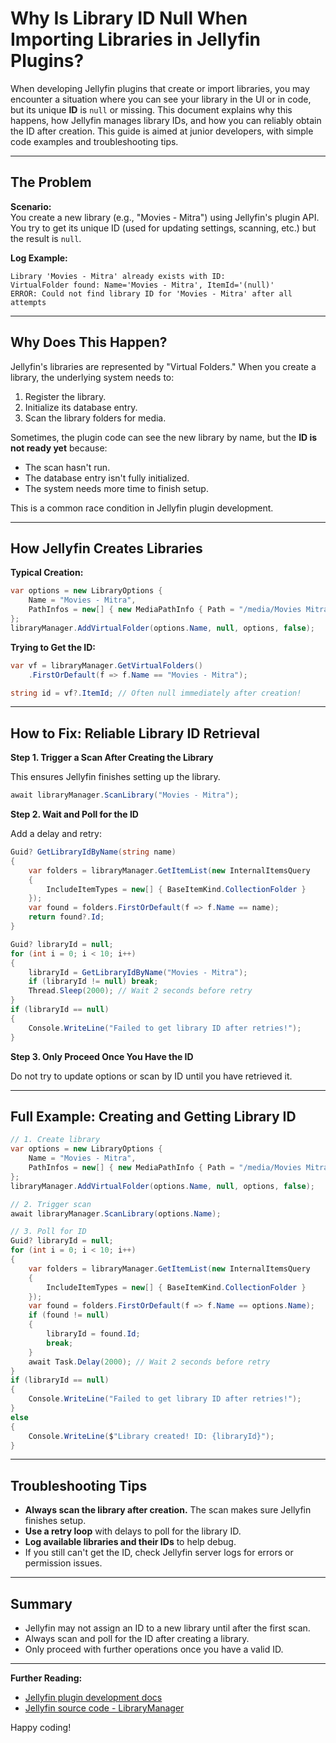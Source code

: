 # Why Is Library ID Null When Importing Libraries in Jellyfin Plugins?

When developing Jellyfin plugins that create or import libraries, you may encounter a situation where you can see your library in the UI or in code, but its unique **ID** is `null` or missing. This document explains why this happens, how Jellyfin manages library IDs, and how you can reliably obtain the ID after creation. This guide is aimed at junior developers, with simple code examples and troubleshooting tips.

---

## The Problem

**Scenario:**  
You create a new library (e.g., "Movies - Mitra") using Jellyfin's plugin API.  
You try to get its unique ID (used for updating settings, scanning, etc.) but the result is `null`.

**Log Example:**
```
Library 'Movies - Mitra' already exists with ID: 
VirtualFolder found: Name='Movies - Mitra', ItemId='(null)'
ERROR: Could not find library ID for 'Movies - Mitra' after all attempts
```

---

## Why Does This Happen?

Jellyfin's libraries are represented by "Virtual Folders." When you create a library, the underlying system needs to:
1. Register the library.
2. Initialize its database entry.
3. Scan the library folders for media.

Sometimes, the plugin code can see the new library by name, but the **ID is not ready yet** because:
- The scan hasn't run.
- The database entry isn't fully initialized.
- The system needs more time to finish setup.

This is a common race condition in Jellyfin plugin development.

---

## How Jellyfin Creates Libraries

**Typical Creation:**
```csharp
var options = new LibraryOptions {
    Name = "Movies - Mitra",
    PathInfos = new[] { new MediaPathInfo { Path = "/media/Movies Mitra" } }
};
libraryManager.AddVirtualFolder(options.Name, null, options, false);
```

**Trying to Get the ID:**
```csharp
var vf = libraryManager.GetVirtualFolders()
    .FirstOrDefault(f => f.Name == "Movies - Mitra");

string id = vf?.ItemId; // Often null immediately after creation!
```

---

## How to Fix: Reliable Library ID Retrieval

**Step 1. Trigger a Scan After Creating the Library**

This ensures Jellyfin finishes setting up the library.

```csharp
await libraryManager.ScanLibrary("Movies - Mitra");
```

**Step 2. Wait and Poll for the ID**

Add a delay and retry:

```csharp
Guid? GetLibraryIdByName(string name)
{
    var folders = libraryManager.GetItemList(new InternalItemsQuery
    {
        IncludeItemTypes = new[] { BaseItemKind.CollectionFolder }
    });
    var found = folders.FirstOrDefault(f => f.Name == name);
    return found?.Id;
}

Guid? libraryId = null;
for (int i = 0; i < 10; i++)
{
    libraryId = GetLibraryIdByName("Movies - Mitra");
    if (libraryId != null) break;
    Thread.Sleep(2000); // Wait 2 seconds before retry
}
if (libraryId == null)
{
    Console.WriteLine("Failed to get library ID after retries!");
}
```

**Step 3. Only Proceed Once You Have the ID**

Do not try to update options or scan by ID until you have retrieved it.

---

## Full Example: Creating and Getting Library ID

```csharp
// 1. Create library
var options = new LibraryOptions {
    Name = "Movies - Mitra",
    PathInfos = new[] { new MediaPathInfo { Path = "/media/Movies Mitra" } }
};
libraryManager.AddVirtualFolder(options.Name, null, options, false);

// 2. Trigger scan
await libraryManager.ScanLibrary(options.Name);

// 3. Poll for ID
Guid? libraryId = null;
for (int i = 0; i < 10; i++)
{
    var folders = libraryManager.GetItemList(new InternalItemsQuery
    {
        IncludeItemTypes = new[] { BaseItemKind.CollectionFolder }
    });
    var found = folders.FirstOrDefault(f => f.Name == options.Name);
    if (found != null)
    {
        libraryId = found.Id;
        break;
    }
    await Task.Delay(2000); // Wait 2 seconds before retry
}
if (libraryId == null)
{
    Console.WriteLine("Failed to get library ID after retries!");
}
else
{
    Console.WriteLine($"Library created! ID: {libraryId}");
}
```

---

## Troubleshooting Tips

- **Always scan the library after creation.** The scan makes sure Jellyfin finishes setup.
- **Use a retry loop** with delays to poll for the library ID.
- **Log available libraries and their IDs** to help debug.
- If you still can't get the ID, check Jellyfin server logs for errors or permission issues.

---

## Summary

- Jellyfin may not assign an ID to a new library until after the first scan.
- Always scan and poll for the ID after creating a library.
- Only proceed with further operations once you have a valid ID.

---

**Further Reading:**
- [Jellyfin plugin development docs](https://jellyfin.org/docs/)
- [Jellyfin source code - LibraryManager](https://github.com/jellyfin/jellyfin/blob/master/MediaBrowser.Controller/Library/ILibraryManager.cs)

Happy coding!
